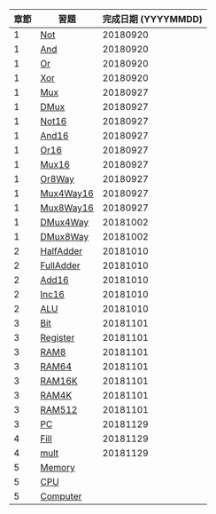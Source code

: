 章節 | 習題                                   | 完成日期 (YYYYMMDD)
-----|----------------------------------------|---------------------
1    | [Not](01/Not.hdl)                      |20180920
1    | [And](01/And.hdl)                      |20180920
1    | [Or](01/Or.hdl)                        |20180920 
1    | [Xor](01/Xor.hdl)                      |20180920
1    | [Mux](01/Mux.hdl)                      |20180927
1    | [DMux](01/DMux.hdl)                    |20180927
1    | [Not16](01/Not16.hdl)                  |20180927
1    | [And16](01/And16.hdl)                  |20180927
1    | [Or16](01/Or16.hdl)                    |20180927
1    | [Mux16](01/Mux16.hdl)                  |20180927
1    | [Or8Way](01/Or8Way.hdl)                |20180927
1    | [Mux4Way16](01/Mux4Way16.hdl)          |20180927
1    | [Mux8Way16](01/Mux8Way16.hdl)          |20180927
1    | [DMux4Way](01/DMux4Way.hdl)            |20181002
1    | [DMux8Way](01/DMux8Way.hdl)            |20181002
2    | [HalfAdder](02/HalfAdder.hdl)          |20181010
2    | [FullAdder](02/FullAdder.hdl)          |20181010
2    | [Add16](02/Add16.hdl)                  |20181010
2    | [Inc16](02/Inc16.hdl)                  |20181010
2    | [ALU](02/ALU.hdl)                      |20181010
3    | [Bit](03/a/Bit.hdl)                    |20181101
3    | [Register](03/a/Register.hdl)          |20181101
3    | [RAM8](03/a/RAM8.hdl)                  |20181101
3    | [RAM64](03/a/RAM64.hdl)                |20181101
3    | [RAM16K](03/b/RAM16K.hdl)              |20181101
3    | [RAM4K](03/b/RAM4K.hdl)                |20181101
3    | [RAM512](03/b/RAM512.hdl)              |20181101
3    | [PC](03/a/PC.hdl)                      |20181129
4    | [Fill](04/fill/Fill.asm)               |20181129
4    | [mult](04/mult/mult.asm)               |20181129
5    | [Memory](05/Memory.hdl)                |
5    | [CPU](05/CPU.hdl)                      |
5    | [Computer](05/Computer.hdl)            |

